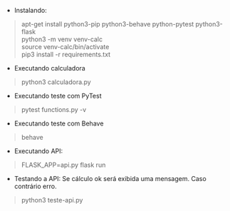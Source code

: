 + Instalando:
> apt-get install python3-pip python3-behave python-pytest python3-flask  
> python3 -m venv venv-calc  
> source venv-calc/bin/activate  
> pip3 install -r requirements.txt

+ Executando calculadora
> python3 calculadora.py

+ Executando teste com PyTest
> pytest functions.py -v

+ Executando teste com Behave
> behave

+ Executando API:
> FLASK_APP=api.py flask run

+ Testando a API: Se cálculo ok será exibida uma mensagem.
Caso contrário erro.
> python3 teste-api.py